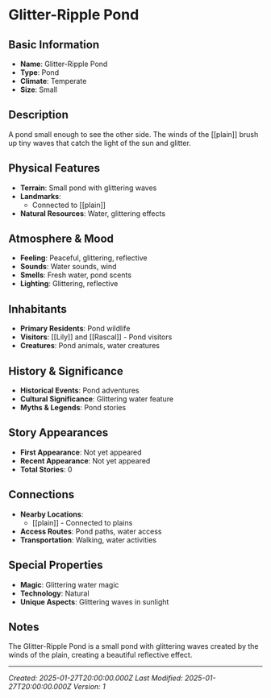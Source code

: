 # Glitter-Ripple Pond

## Basic Information
- **Name**: Glitter-Ripple Pond
- **Type**: Pond
- **Climate**: Temperate
- **Size**: Small

## Description
A pond small enough to see the other side. The winds of the [[plain]] brush up tiny waves that catch the light of the sun and glitter.

## Physical Features
- **Terrain**: Small pond with glittering waves
- **Landmarks**: 
  - Connected to [[plain]]
- **Natural Resources**: Water, glittering effects

## Atmosphere & Mood
- **Feeling**: Peaceful, glittering, reflective
- **Sounds**: Water sounds, wind
- **Smells**: Fresh water, pond scents
- **Lighting**: Glittering, reflective

## Inhabitants
- **Primary Residents**: Pond wildlife
- **Visitors**: [[Lily]] and [[Rascal]] - Pond visitors
- **Creatures**: Pond animals, water creatures

## History & Significance
- **Historical Events**: Pond adventures
- **Cultural Significance**: Glittering water feature
- **Myths & Legends**: Pond stories

## Story Appearances
- **First Appearance**: Not yet appeared
- **Recent Appearance**: Not yet appeared
- **Total Stories**: 0

## Connections
- **Nearby Locations**: 
  - [[plain]] - Connected to plains
- **Access Routes**: Pond paths, water access
- **Transportation**: Walking, water activities

## Special Properties
- **Magic**: Glittering water magic
- **Technology**: Natural
- **Unique Aspects**: Glittering waves in sunlight

## Notes
The Glitter-Ripple Pond is a small pond with glittering waves created by the winds of the plain, creating a beautiful reflective effect.

---
*Created: 2025-01-27T20:00:00.000Z*
*Last Modified: 2025-01-27T20:00:00.000Z*
*Version: 1*
